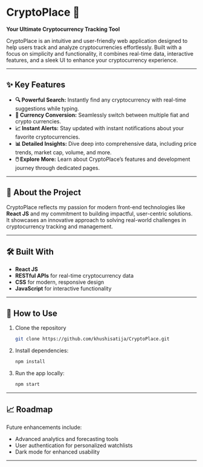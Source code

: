 # CryptoPlace 🌟  
**Your Ultimate Cryptocurrency Tracking Tool**  

CryptoPlace is an intuitive and user-friendly web application designed to help users track and analyze cryptocurrencies effortlessly. Built with a focus on simplicity and functionality, it combines real-time data, interactive features, and a sleek UI to enhance your cryptocurrency experience.  

---

## ✨ Key Features  
- **🔍 Powerful Search:** Instantly find any cryptocurrency with real-time suggestions while typing.  
- **🔱 Currency Conversion:** Seamlessly switch between multiple fiat and crypto currencies.  
- **📈 Instant Alerts:** Stay updated with instant notifications about your favorite cryptocurrencies.  
- **📊 Detailed Insights:** Dive deep into comprehensive data, including price trends, market cap, volume, and more.  
- **🖱️ Explore More:** Learn about CryptoPlace’s features and development journey through dedicated pages.  

---

## 🚀 About the Project  
CryptoPlace reflects my passion for modern front-end technologies like **React JS** and my commitment to building impactful, user-centric solutions. It showcases an innovative approach to solving real-world challenges in cryptocurrency tracking and management.  

---

## 🛠️ Built With  
- **React JS**  
- **RESTful APIs** for real-time cryptocurrency data  
- **CSS** for modern, responsive design  
- **JavaScript** for interactive functionality  

---

## 🌟 How to Use  
1. Clone the repository
   ```bash
   git clone https://github.com/khushisatija/CryptoPlace.git
   ```  
2. Install dependencies:  
   ```bash
   npm install
   ```  
3. Run the app locally:  
   ```bash
   npm start
   ```  

---

## 📈 Roadmap  
Future enhancements include:  
- Advanced analytics and forecasting tools  
- User authentication for personalized watchlists  
- Dark mode for enhanced usability  

---
